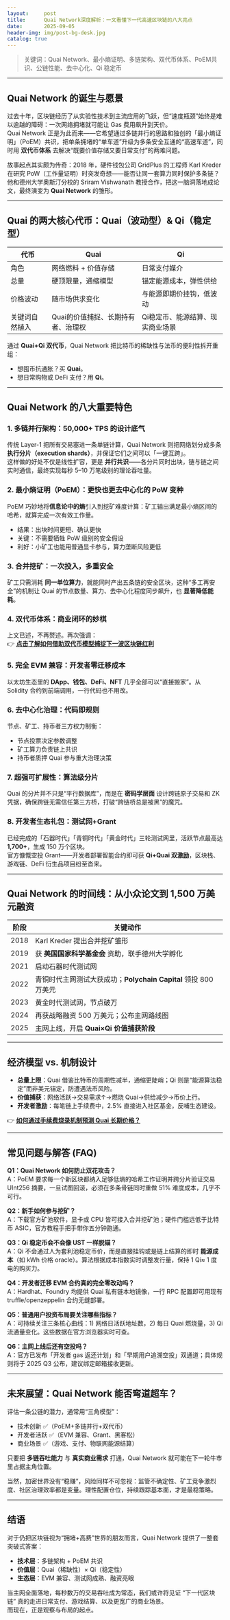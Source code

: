 ```yaml
---
layout:     post
title:      Quai Network深度解析：一文看懂下一代高速区块链的八大亮点
date:       2025-09-05
header-img: img/post-bg-desk.jpg
catalog: true
---
```


> 关键词：Quai Network、最小熵证明、多链架构、双代币体系、PoEM共识、公链性能、去中心化、Qi 稳定币

---

## Quai Network 的诞生与愿景

过去十年，区块链经历了从实验性技术到主流应用的飞跃，但“速度瓶颈”始终是难以逾越的障碍：一次网络拥堵就可能让 Gas 费用飙升到天价。  
Quai Network 正是为此而来——它希望通过多链并行的思路和独创的「最小熵证明」（PoEM）共识，把单条拥堵的“单车道”升级为多条安全互通的“高速车道”，同时用 **双代币体系** 去解决“既要价值存储又要日常支付”的两难问题。

故事起点其实颇为传奇：2018 年，硬件钱包公司 GridPlus 的工程师 Karl Kreder 在研究 PoW（工作量证明）时突发奇想——能否让同一套算力同时保护多条链？他和德州大学奥斯汀分校的 Sriram Vishwanath 教授合作，把这一脑洞落地成论文，最终演变为 **Quai Network** 的雏形。

---

## Quai 的两大核心代币：Quai（波动型）& Qi（稳定型）

| 代币 | Quai | Qi |
|---|---|---|
| 角色 | 网络燃料 + 价值存储 | 日常支付媒介 |
| 总量 | 硬顶限量，通缩模型 | 锚定能源成本，弹性供给 |
| 价格波动 | 随市场供求变化 | 与能源即期价挂钩，低波动 |
| 关键词自然植入 | Quai的价值捕捉、长期持有者、治理权 | Qi稳定币、能源结算、现实商业场景 |

通过 **Quai+Qi 双代币**，Quai Network 把比特币的稀缺性与法币的便利性拆开重组：  
- 想囤币抗通胀？买 **Quai**。  
- 想日常购物或 DeFi 支付？用 **Qi**。  

---

## Quai Network 的八大重要特色

### 1. 多链并行架构：50,000+ TPS 的设计底气
传统 Layer-1 把所有交易塞进一条单链计算，Quai Network 则把网络划分成多条 **执行分片（execution shards）**，并保证它们之间可以「一键互跨」。  
这样做的好处不仅是线性扩容，更是 **并行共识**——各分片同时出块，链与链之间实时通信，最终实现每秒 5–10 万笔级别的理论吞吐量。

### 2. 最小熵证明（PoEM）：更快也更去中心化的 PoW 变种
PoEM 巧妙地将**信息论中的熵**引入到挖矿难度计算：矿工输出满足最小熵区间的哈希，就算完成一次有效工作量。  
- 结果：出块时间更短、确认更快  
- 关键：不需要牺牲 PoW 级别的安全假设  
- 利好：小矿工也能用普通显卡参与，算力垄断风险更低

### 3. 合并挖矿：一次投入，多重安全
矿工只需消耗 **同一单位算力**，就能同时产出五条链的安全区块，这种“多工再安全”的机制让 Quai 的节点数量、算力、去中心化程度同步飙升，也 **显著降低能耗**。

### 4. 双代币体系：商业闭环的妙棋
上文已述，不再赘述。再次强调：  
👉 [**点击了解如何借助双代币模型捕捉下一波区块链红利**](https://okxdog.com/)

### 5. 完全 EVM 兼容：开发者零迁移成本
以太坊生态里的 **DApp、钱包、DeFi、NFT** 几乎全部可以“直接搬家”。从 Solidity 合约到前端调用，一行代码也不用改。

### 6. 去中心化治理：代码即规则
节点、矿工、持币者三方权力制衡：  
- 节点投票决定参数调整  
- 矿工算力负责链上共识  
- 持币者质押 Quai 参与重大治理决策  

### 7. 超强可扩展性：算法级分片
Quai 的分片并不只是“平行数据库”，而是在 **密码学层面** 设计跨链原子交易和 ZK 凭据，确保跨链无需信任第三方桥，打破“跨链桥总是被黑”的魔咒。

### 8. 开发者生态礼包：测试网+Grant
已经完成的「石器时代」「青铜时代」「黄金时代」三轮测试网里，活跃节点最高达 **1,700+**，生成 150 万个区块。  
官方慷慨空投 Grant——开发者部署智能合约即可获 **Qi+Quai 双激励**，区块栈、游戏链、DeFi 衍生品项目纷至沓来。

---

## Quai Network 的时间线：从小众论文到 1,500 万美元融资

| 阶段 | 关键动作 |
|---|---|
| 2018 | Karl Kreder 提出合并挖矿雏形 |
| 2019 | 获 **美国国家科学基金会** 资助，联手德州大学孵化 |
| 2021 | 启动石器时代测试网 |
| 2022 | 青铜时代主网测试大获成功；**Polychain Capital** 领投 800 万美元 |
| 2023 | 黄金时代测试网，节点破万 |
| 2024 | 再获战略融资 500 万美元；公布主网路线图 |
| 2025 | 主网上线，开启 **Quai×Qi 价值捕获阶段** |

---

## 经济模型 vs. 机制设计

- **总量上限**：Quai 借鉴比特币的周期性减半，通缩更陡峭；Qi 则是“能源算法稳定”而非美元锚定，防遭遇法币风险。  
- **价值捕获**：网络活跃→交易需求↑→燃烧 Quai→供给减少→币价上行。  
- **开发者激励**：每笔链上手续费中，2.5% 直接进入社区基金，反哺生态建设。

👉 [**如何通过手续费烧录机制预测 Quai 长期价格？**](https://okxdog.com/)

---

## 常见问题与解答 (FAQ)

**Q1：Quai Network 如何防止双花攻击？**  
A：PoEM 要求每一个新区块都纳入足够低熵的哈希工作证明并跨分片验证交易 UInt256 摘要，一旦试图回滚，必须在多条骨链同时重做 51% 难度成本，几乎不可行。

**Q2：新手如何参与挖矿？**  
A：下载官方矿池软件，显卡或 CPU 皆可接入合并挖矿池；硬件门槛远低于比特币 ASIC，官方教程手把手带你五分钟跑通。

**Q3：Qi 稳定币会不会像 UST 一样脱锚？**  
A：Qi 不会通过人为套利池稳定币价，而是直接挂钩或是链上结算的即时 **能源成本**（如 kWh 价格 oracle）。算法根据成本指数实时调整发行量，保持 1 Qi≈ 1 度电的购买力。

**Q4：开发者迁移 EVM 合约真的完全零改动吗？**  
A：Hardhat、Foundry 均提供 Quai 私有链本地镜像，一行 RPC 配置即可用现有 truffle/openzeppelin 合约无缝部署。

**Q5：普通用户投资布局要关注哪些指标？**  
A：可持续关注三条核心曲线：1) 网络日活跃地址数，2) 每日 Quai 燃烧量，3) Qi 流通量变化。这些数据在官方浏览器实时可查。

**Q6：主网上线后还有空投吗？**  
A：官方已发布「开发者 gas 返还计划」和「早期用户追溯空投」双通道；具体规则将于 2025 Q3 公布，建议绑定邮箱接收更新。

---

## 未来展望：Quai Network 能否弯道超车？

评估一条公链的潜力，通常用“三角模型”：

- 技术创新 ✅（PoEM+多链并行+双代币）  
- 开发者活跃 ✅（EVM 兼容、Grant、黑客松）  
- 商业场景 ✅（游戏、支付、物联网能源结算）

只要把 **多链吞吐能力** 与 **真实商业需求** 打通，Quai Network 就可能在下一轮牛市里占据主角位置。  

当然，加密世界没有“稳赚”，风险同样不可忽视：监管不确定性、矿工竞争激烈度、社区治理效率都是变量。理性配置仓位，持续跟踪基本面，才是最稳策略。

---

## 结语

对于仍把区块链视为“拥堵+高费”世界的朋友而言，Quai Network 提供了一整套突破式答案：  
- **技术层**：多链架构 + PoEM 共识  
- **价值层**：Quai（稀缺性）× Qi（稳定性）  
- **生态层**：EVM 兼容、测试网成熟、融资亮眼  

当主网全面落地，每秒数万的交易吞吐成为常态，我们或许将见证 “下一代区块链” 真的走进日常支付、游戏结算、以及更宽广的商业场景。  
而现在，正是观察与布局的起点。